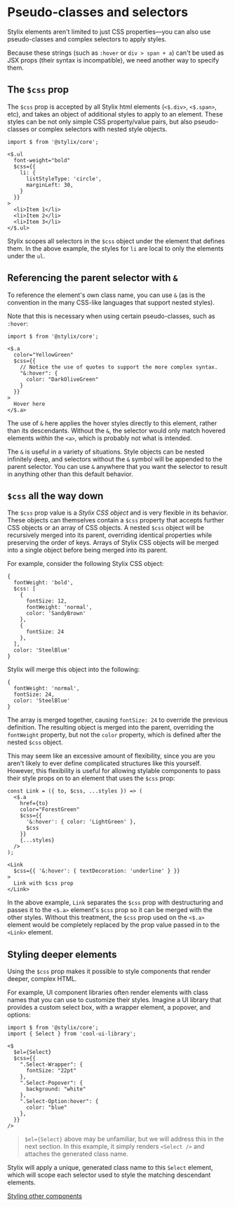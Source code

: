 # Pseudo-classes and selectors

Stylix elements aren't limited to just CSS properties—you can also use pseudo-classes and complex selectors to apply styles. 

Because these strings (such as `:hover` or `div > span + a`) can't be used as JSX props (their syntax is incompatible), we need another way to specify them.

## The `$css` prop

The `$css` prop is accepted by all Stylix html elements (`<$.div>`, `<$.span>`, etc), and takes an object of additional styles to apply to an element. These styles can be not only simple CSS property/value pairs, but also pseudo-classes or complex selectors with nested style objects.

```tsx-render
import $ from '@stylix/core';

<$.ul
  font-weight="bold"
  $css={{
    li: {
      listStyleType: 'circle',
      marginLeft: 30,
    }
  }}
>
  <li>Item 1</li>
  <li>Item 2</li>
  <li>Item 3</li>
</$.ul>
```

Stylix scopes all selectors in the `$css` object under the element that defines them. In the above example, the styles for `li` are local to only the elements under the `ul`.

## Referencing the parent selector with `&`

To reference the element's own class name, you can use `&` (as is the convention in the many CSS-like languages that support nested styles). 

Note that this is necessary when using certain pseudo-classes, such as `:hover`:

```tsx-render
import $ from '@stylix/core';

<$.a
  color="YellowGreen"
  $css={{
    // Notice the use of quotes to support the more complex syntax.
    "&:hover": {
      color: "DarkOliveGreen"
    }
  }}
>
  Hover here
</$.a>
```

The use of `&` here applies the hover styles directly to this element, rather than its descendants. Without the `&`, the selector would only match hovered elements *within* the `<a>`, which is probably not what is intended. 

The `&` is useful in a variety of situations. Style objects can be nested infinitely deep, and selectors without the `&` symbol will be appended to the parent selector. You can use `&` anywhere that you want the selector to result in anything other than this default behavior.

## `$css` all the way down

The `$css` prop value is a *Stylix CSS object* and is very flexible in its behavior. These objects can themselves contain a `$css` property that accepts further CSS objects or an array of CSS objects. A nested `$css` object will be recursively merged into its parent, overriding identical properties while preserving the order of keys. Arrays of Stylix CSS objects will be merged into a single object before being merged into its parent.

For example, consider the following Stylix CSS object:

```tsx
{
  fontWeight: 'bold',
  $css: [
    {
      fontSize: 12,
      fontWeight: 'normal',
      color: 'SandyBrown'
    },
    {
      fontSize: 24
    },
  ],
  color: 'SteelBlue'
}
```

Stylix will merge this object into the following:

```tsx
{
  fontWeight: 'normal',
  fontSize: 24,
  color: 'SteelBlue'
}
```

The array is merged together, causing `fontSize: 24` to override the previous definition. The resulting object is merged into the parent, overriding the `fontWeight` property, but not the `color` property, which is defined after the nested `$css` object.

This may seem like an excessive amount of flexibility, since you are you aren't likely to ever define complicated structures like this yourself. However, this flexibility is useful for allowing stylable components to pass their style props on to an element that uses the `$css` prop:

```tsx-render
const Link = ({ to, $css, ...styles }) => (
  <$.a 
    href={to} 
    color="ForestGreen" 
    $css={{
      '&:hover': { color: 'LightGreen' },
      $css
    }}
    {...styles} 
  />
);

<Link 
  $css={{ '&:hover': { textDecoration: 'underline' } }}
>
  Link with $css prop
</Link>
```

In the above example, `Link` separates the `$css` prop with destructuring and passes it to the `<$.a>` element's `$css` prop so it can be merged with the other styles. Without this treatment, the `$css` prop used on the `<$.a>` element would be completely replaced by the prop value passed in to the `<Link>` element.

## Styling deeper elements

Using the `$css` prop makes it possible to style components that render deeper, complex HTML.

For example, UI component libraries often render elements with class names that you can use to customize their styles. Imagine a UI library that provides a custom select box, with a wrapper element, a popover, and options:

```tsx
import $ from '@stylix/core';
import { Select } from 'cool-ui-library';

<$
  $el={Select}
  $css={{
    ".Select-Wrapper": {
      fontSize: "22pt"
    },
    ".Select-Popover": {
      background: "white"
    },
    ".Select-Option:hover": {
      color: "blue"
    },
  }}
/>
```

> `$el={Select}` above may be unfamiliar, but we will address this in the next section. In this example, it simply renders `<Select />` and attaches the generated class name.

Stylix will apply a unique, generated class name to this `Select` element, which will scope each selector used to style the matching descendant elements. 

<a href="/other-components" class="next-link">Styling other components</a>
